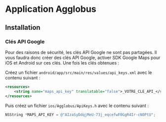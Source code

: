 # Application Agglobus

## Installation

### Clés API Google

Pour des raisons de sécurité, les clés API Google ne sont pas partagées. Il vous
faudra donc créer des clés API Google, activer SDK Google Maps pour iOS et Android
sur ces clés. Une fois les clés obtenues :

Créez un fichier `android/app/src/main/res/values/api_keys.xml` avec le contenu
suivant :

```xml
<resources>
    <string name="maps_api_key" translatable="false">_VOTRE_CLE_API_</string>
</resources>
```

Puis créez un fichier `ios/Agglobus/ApiKeys.h` avec le contenu suivant :

```objective-c
NSString *MAPS_API_KEY = @"AIzaSyDdqjMeU-73j_eqcefwF0GgR4Ir-cN0PtU";
```
